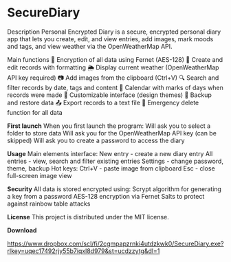 # SecureDiary
Description
Personal Encrypted Diary is a secure, encrypted personal diary app that lets you create, edit, and view entries, add images, mark moods and tags, and view weather via the OpenWeatherMap API.

Main functions
🔐 Encryption of all data using Fernet (AES-128)
📝 Create and edit records with formatting
🌦️ Display current weather (OpenWeatherMap API key required)
📷 Add images from the clipboard (Ctrl+V)
🔍 Search and filter records by date, tags and content
📅 Calendar with marks of days when records were made
🎨 Customizable interface (design themes)
🔄 Backup and restore data
📤 Export records to a text file
🚨 Emergency delete function for all data

**First launch**
When you first launch the program:
Will ask you to select a folder to store data
Will ask you for the OpenWeatherMap API key (can be skipped)
Will ask you to create a password to access the diary

**Usage**
Main elements interface:
New entry - create a new diary entry
All entries - view, search and filter existing entries
Settings - change password, theme, backup
Hot keys:
Ctrl+V - paste image from clipboard
Esc - close full-screen image view

**Security**
All data is stored encrypted using:
Scrypt algorithm for generating a key from a password
AES-128 encryption via Fernet
Salts to protect against rainbow table attacks

**License**
This project is distributed under the MIT license. 

**Download**

https://www.dropbox.com/scl/fi/2cgmpapzrnki4utdzkwk0/SecureDiary.exe?rlkey=uqec17492rjy55b7iqxl8d979&st=ucdzzytg&dl=1
